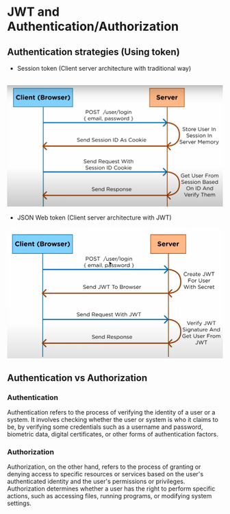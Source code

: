 # JWT and Authentication/Authorization 

## Authentication strategies (Using token)


* Session token (Client server architecture with traditional way)
<br> <br />

![alt text](https://github.com/HOLAPH/authentication-authorization-and-JWT/blob/main/Images/Screenshot%202022-09-23%20112131.png)

* JSON Web token (Client server architecture with JWT)
 

![alt text](https://github.com/HOLAPH/authentication-authorization-and-JWT/blob/main/Images/Screenshot.png)


## Authentication vs Authorization

### Authentication

Authentication refers to the process of verifying the identity of a user or a system. It involves checking whether the user or system is who it claims to be, by verifying some credentials such as a username and password, biometric data, digital certificates, or other forms of authentication factors.


### Authorization

Authorization, on the other hand, refers to the process of granting or denying access to specific resources or services based on the user's authenticated identity and the user's permissions or privileges. Authorization determines whether a user has the right to perform specific actions, such as accessing files, running programs, or modifying system settings.